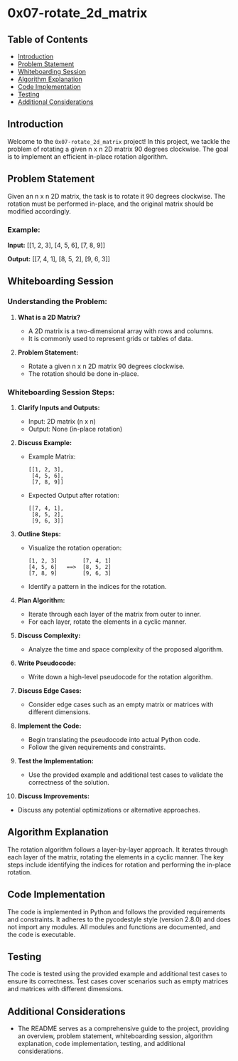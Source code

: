 # 0x07-rotate_2d_matrix

## Table of Contents

- [Introduction](#introduction)
- [Problem Statement](#problem-statement)
- [Whiteboarding Session](#whiteboarding-session)
- [Algorithm Explanation](#algorithm-explanation)
- [Code Implementation](#code-implementation)
- [Testing](#testing)
- [Additional Considerations](#additional-considerations)

## Introduction

Welcome to the `0x07-rotate_2d_matrix` project! In this project, we tackle the problem of rotating a given n x n 2D matrix 90 degrees clockwise. The goal is to implement an efficient in-place rotation algorithm.

## Problem Statement

Given an n x n 2D matrix, the task is to rotate it 90 degrees clockwise. The rotation must be performed in-place, and the original matrix should be modified accordingly.

### Example:

**Input:**
[[1, 2, 3],
[4, 5, 6],
[7, 8, 9]]  

**Output:**
[[7, 4, 1],
[8, 5, 2],
[9, 6, 3]]



## Whiteboarding Session

### Understanding the Problem:

1. **What is a 2D Matrix?**
   - A 2D matrix is a two-dimensional array with rows and columns.
   - It is commonly used to represent grids or tables of data.

2. **Problem Statement:**
   - Rotate a given n x n 2D matrix 90 degrees clockwise.
   - The rotation should be done in-place.

### Whiteboarding Session Steps:

1. **Clarify Inputs and Outputs:**
   - Input: 2D matrix (n x n)
   - Output: None (in-place rotation)

2. **Discuss Example:**
   - Example Matrix:
     ```
     [[1, 2, 3],
      [4, 5, 6],
      [7, 8, 9]]
     ```
   - Expected Output after rotation:
     ```
     [[7, 4, 1],
      [8, 5, 2],
      [9, 6, 3]]
     ```

3. **Outline Steps:**
   - Visualize the rotation operation:
     ```
     [1, 2, 3]        [7, 4, 1]
     [4, 5, 6]   ==>  [8, 5, 2]
     [7, 8, 9]        [9, 6, 3]
     ```
   - Identify a pattern in the indices for the rotation.

4. **Plan Algorithm:**
   - Iterate through each layer of the matrix from outer to inner.
   - For each layer, rotate the elements in a cyclic manner.

5. **Discuss Complexity:**
   - Analyze the time and space complexity of the proposed algorithm.

6. **Write Pseudocode:**
   - Write down a high-level pseudocode for the rotation algorithm.

7. **Discuss Edge Cases:**
   - Consider edge cases such as an empty matrix or matrices with different dimensions.

8. **Implement the Code:**
   - Begin translating the pseudocode into actual Python code.
   - Follow the given requirements and constraints.

9. **Test the Implementation:**
   - Use the provided example and additional test cases to validate the correctness of the solution.

10. **Discuss Improvements:**
   - Discuss any potential optimizations or alternative approaches.

## Algorithm Explanation

The rotation algorithm follows a layer-by-layer approach. It iterates through each layer of the matrix, rotating the elements in a cyclic manner. The key steps include identifying the indices for rotation and performing the in-place rotation.

## Code Implementation

The code is implemented in Python and follows the provided requirements and constraints. It adheres to the pycodestyle style (version 2.8.0) and does not import any modules. All modules and functions are documented, and the code is executable.

## Testing

The code is tested using the provided example and additional test cases to ensure its correctness. Test cases cover scenarios such as empty matrices and matrices with different dimensions.

## Additional Considerations

- The README serves as a comprehensive guide to the project, providing an overview, problem statement, whiteboarding session, algorithm explanation, code implementation, testing, and additional considerations.

